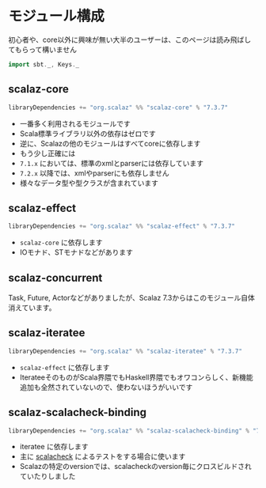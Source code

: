 # モジュール構成

初心者や、core以外に興味が無い大半のユーザーは、このページは読み飛ばしてもらって構いません

```scala mdoc:invisible
import sbt._, Keys._
```

## scalaz-core

```scala mdoc:silent
libraryDependencies += "org.scalaz" %% "scalaz-core" % "7.3.7"
```

- 一番多く利用されるモジュールです 
- Scala標準ライブラリ以外の依存はゼロです
- 逆に、Scalazの他のモジュールはすべてcoreに依存します
- もう少し正確には
 - `7.1.x` においては、標準のxmlとparserには依存しています
 - `7.2.x` 以降では、xmlやparserにも依存しません
- 様々なデータ型や型クラスが含まれています

## scalaz-effect

```scala mdoc:silent
libraryDependencies += "org.scalaz" %% "scalaz-effect" % "7.3.7"
```

- `scalaz-core` に依存します
- IOモナド、STモナドなどがあります


## scalaz-concurrent

Task, Future, Actorなどがありましたが、Scalaz 7.3からはこのモジュール自体消えています。

## scalaz-iteratee

```scala mdoc:silent
libraryDependencies += "org.scalaz" %% "scalaz-iteratee" % "7.3.7"
```

- `scalaz-effect` に依存します
- IterateeそのものがScala界隈でもHaskell界隈でもオワコンらしく、新機能追加も全然されていないので、使わないほうがいいです

## scalaz-scalacheck-binding

```scala mdoc:silent
libraryDependencies += "org.scalaz" %% "scalaz-scalacheck-binding" % "7.3.8"
```

- iteratee に依存します
- 主に [scalacheck](https://github.com/typelevel/scalacheck) によるテストをする場合に使います
- Scalazの特定のversionでは、scalacheckのversion毎にクロスビルドされていたりしました
